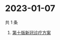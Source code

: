 # 2023-01-07

共 1 条

<!-- BEGIN ZHIHUSEARCH -->
<!-- 最后更新时间 Sat Jan 07 2023 00:09:33 GMT+0800 (China Standard Time) -->
1. [第十版新冠诊疗方案](https://www.zhihu.com/search?q=第十版新冠诊疗方案)
<!-- END ZHIHUSEARCH -->
